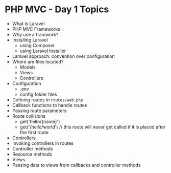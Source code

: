 # PHP MVC - Day 1 Topics

* What is Laravel
* PHP MVC Frameworks
* Why use a framwork?
* Installing Laravel
	- using Composer
	- using Laravel Installer
* Laravel approach: convention over configuration
* Where are files located?
	- Models
	- Views
	- Controllers
* Configuration
	- .env
	- config folder files
* Defining routes in `routes/web.php`
* Callback functions to handle routes
* Passing route parameters
* Route collisions
	- get('hello/{name}')
	- get('/hello/world') // this route will never get called if it is placed after the first route
* Controllers
* Invoking controllers in routes
* Controller methods
* Resource methods
* Views
* Passing data to views from callbacks and controller methods
